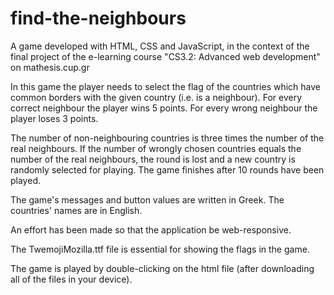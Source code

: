 # find-the-neighbours
A game developed with HTML, CSS and JavaScript, in the context of the final project of
the e-learning course "CS3.2: Advanced web development" on mathesis.cup.gr

In this game the player needs to select the flag of the countries which
have common borders with the given country (i.e. is a neighbour). For every 
correct neighbour the player wins 5 points. For every wrong neighbour the player 
loses 3 points. 

The number of non-neighbouring countries is three times the number 
of the real neighbours. If the number of wrongly 
chosen countries equals the number of the real neighbours, the round is lost
and a new country is randomly selected for playing.
The game finishes after 10 rounds have been played.

The game's messages and button values are written in Greek. The countries' names 
are in English.

An effort has been made so that the application be web-responsive.

The TwemojiMozilla.ttf file is essential for showing the flags in the game.

The game is played by double-clicking on the html file (after downloading all of the files in your device).
